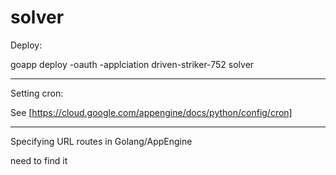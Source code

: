 solver
======
Deploy:

goapp deploy -oauth -applciation driven-striker-752 solver
***

Setting cron:

See [https://cloud.google.com/appengine/docs/python/config/cron]

***

Specifying URL routes in Golang/AppEngine

need to find it
